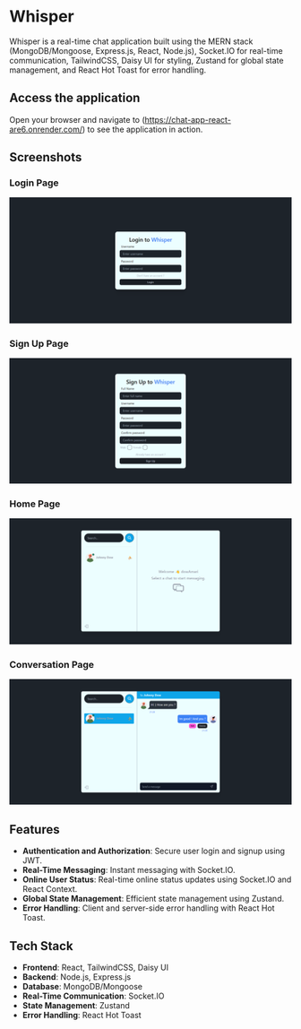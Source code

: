 # Whisper

Whisper is a real-time chat application built using the MERN stack (MongoDB/Mongoose, Express.js, React, Node.js), Socket.IO for real-time communication, TailwindCSS, Daisy UI for styling, Zustand for global state management, and React Hot Toast for error handling.

## Access the application

Open your browser and navigate to (https://chat-app-react-are6.onrender.com/) to see the application in action.

## Screenshots

### Login Page
![Login Page](https://github.com/Shenkito/chat-app-react/blob/main/app-screenshots/login_page.png?raw=true)

### Sign Up Page
![Sign Up Page](https://github.com/Shenkito/chat-app-react/blob/main/app-screenshots/signup_page.png?raw=true)

### Home Page
![Home Page](https://github.com/Shenkito/chat-app-react/blob/main/app-screenshots/home_page.png?raw=true)

### Conversation Page
![Conversation Page](https://github.com/Shenkito/chat-app-react/blob/main/app-screenshots/conversation_page.png?raw=true)

## Features

- **Authentication and Authorization**: Secure user login and signup using JWT.
- **Real-Time Messaging**: Instant messaging with Socket.IO.
- **Online User Status**: Real-time online status updates using Socket.IO and React Context.
- **Global State Management**: Efficient state management using Zustand.
- **Error Handling**: Client and server-side error handling with React Hot Toast.

## Tech Stack

- **Frontend**: React, TailwindCSS, Daisy UI
- **Backend**: Node.js, Express.js
- **Database**: MongoDB/Mongoose
- **Real-Time Communication**: Socket.IO
- **State Management**: Zustand
- **Error Handling**: React Hot Toast
